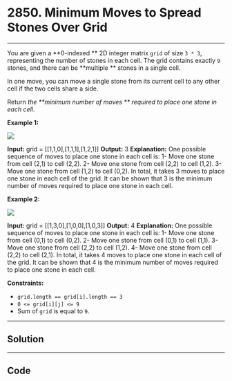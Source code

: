 # 2850. Minimum Moves to Spread Stones Over Grid

---

You are given a **0-indexed ** 2D integer matrix `grid` of size `3 * 3`, representing the number of stones in each cell. The grid contains exactly `9` stones, and there can be **multiple ** stones in a single cell.

In one move, you can move a single stone from its current cell to any other cell if the two cells share a side.

Return _the **minimum number of moves ** required to place one stone in each cell_.

 

**Example 1:**

![](https://assets.leetcode.com/uploads/2023/08/23/example1-3.svg)


**Input:** grid = [[1,1,0],[1,1,1],[1,2,1]]
**Output:** 3
**Explanation:** One possible sequence of moves to place one stone in each cell is: 
1- Move one stone from cell (2,1) to cell (2,2).
2- Move one stone from cell (2,2) to cell (1,2).
3- Move one stone from cell (1,2) to cell (0,2).
In total, it takes 3 moves to place one stone in each cell of the grid.
It can be shown that 3 is the minimum number of moves required to place one stone in each cell.


**Example 2:**

![](https://assets.leetcode.com/uploads/2023/08/23/example2-2.svg)


**Input:** grid = [[1,3,0],[1,0,0],[1,0,3]]
**Output:** 4
**Explanation:** One possible sequence of moves to place one stone in each cell is:
1- Move one stone from cell (0,1) to cell (0,2).
2- Move one stone from cell (0,1) to cell (1,1).
3- Move one stone from cell (2,2) to cell (1,2).
4- Move one stone from cell (2,2) to cell (2,1).
In total, it takes 4 moves to place one stone in each cell of the grid.
It can be shown that 4 is the minimum number of moves required to place one stone in each cell.


 

**Constraints:**

  * `grid.length == grid[i].length == 3`
  * `0 <= grid[i][j] <= 9`
  * Sum of `grid` is equal to `9`.

---

## Solution



---

## Code
```python


```